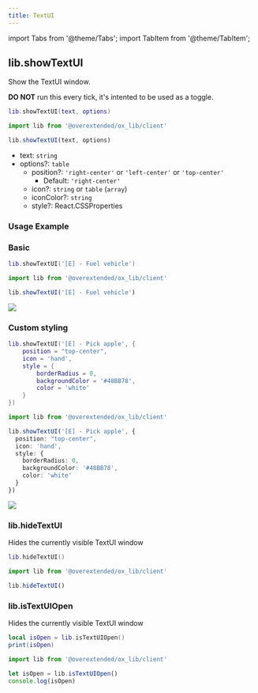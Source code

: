```yaml
---
title: TextUI
---
```


import Tabs from '@theme/Tabs';
import TabItem from '@theme/TabItem';

## lib.showTextUI
Show the TextUI window.

**DO NOT** run this every tick, it's intented to be used as a toggle.

<Tabs>
<TabItem value='Lua'>

```lua
lib.showTextUI(text, options)
```
</TabItem>
<TabItem value='JS/TS'>

```ts
import lib from '@overextended/ox_lib/client'

lib.showTextUI(text, options)
```
</TabItem>
</Tabs>

* text: `string`
* options?: `table` 
  * position?: `'right-center'` or `'left-center'` or `'top-center'`
    * Default: `'right-center'`
  * icon?: `string` or `table` (`array`)
  * iconColor?: `string`
  * style?: React.CSSProperties

### Usage Example

### Basic

<Tabs>
<TabItem value='Lua'>

```lua
lib.showTextUI('[E] - Fuel vehicle')
```
</TabItem>
<TabItem value='JS/TS'>

```ts
import lib from '@overextended/ox_lib/client'

lib.showTextUI('[E] - Fuel vehicle')
```
</TabItem>
</Tabs>

![](https://i.imgur.com/3ptQyAq.png)

### Custom styling

<Tabs>
<TabItem value='Lua'>

```lua
lib.showTextUI('[E] - Pick apple', {
    position = "top-center",
    icon = 'hand',
    style = {
        borderRadius = 0,
        backgroundColor = '#48BB78',
        color = 'white'
    }
})
```
</TabItem>
<TabItem value='JS/TS'>

```ts
import lib from '@overextended/ox_lib/client'

lib.showTextUI('[E] - Pick apple', {
  position: "top-center",
  icon: 'hand',
  style: {
    borderRadius: 0,
    backgroundColor: '#48BB78',
    color: 'white'
  }
})
```
</TabItem>
</Tabs>

![](https://i.imgur.com/gNDwPBN.png)


### lib.hideTextUI
Hides the currently visible TextUI window

<Tabs>
<TabItem value='Lua'>

```lua
lib.hideTextUI()
```
</TabItem>
<TabItem value='JS/TS'>

```ts
import lib from '@overextended/ox_lib/client'

lib.hideTextUI()
```
</TabItem>
</Tabs>


### lib.isTextUIOpen
Hides the currently visible TextUI window

<Tabs>
<TabItem value='Lua'>

```lua
local isOpen = lib.isTextUIOpen()
print(isOpen)
```
</TabItem>
<TabItem value='JS/TS'>

```ts
import lib from '@overextended/ox_lib/client'

let isOpen = lib.isTextUIOpen()
console.log(isOpen)
```
</TabItem>
</Tabs>
